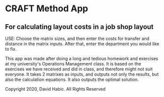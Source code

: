 # CRAFT Method App

## For calculating layout costs in a job shop layout
USE: Choose the matrix sizes, and then enter the costs for transfer and distance in the matrix inputs. After that, enter the department you would like to fix.

This app was made after doing a long and tedious homework and exercises at my university's Operations Management class.
It is based on the exercises we have received and did in class, and therefore might not suit everyone.
It takes 2 matrixes as inputs, and outputs not only the results, but also the calculation equations. It also outputs the optimal solution.


Copyright 2020, David Habic. All Rights Reserved